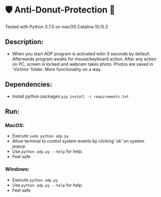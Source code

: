 # 🛡️ Anti-Donut-Protection 🍩
Tested with Python 3.7.5 on macOS Catalina 10.15.3
## Description:
* When you start ADP program is activated witin 5 seconds by default. Afterwards program awaits for mouse/keyboard action. After any action on PC, screen is locked and webcam takes photo. Photos are saved in 'Victims' folder. More functionality on a way.
## Dependencies:
* Install python packages `pip install -r requirements.txt`
## Run:
### MacOS:
* Execute `sudo python adp.py`
* Allow terminal to control system events by clicking 'ok' on system popup
* Use `python adp.py --help` for help.
* Feel safe
### Windows:
* Execute `python adp.py`
* Use `python adp.py --help` for help.
* Feel safe
